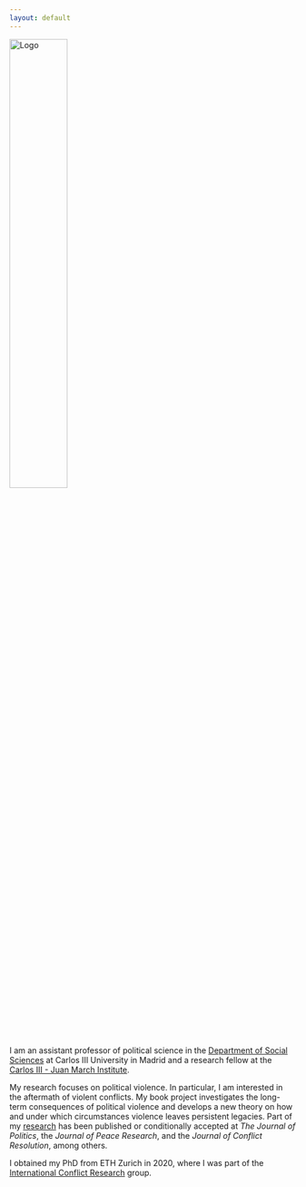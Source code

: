 ```yaml
---
layout: default
---
```


<img src="{{site.logo | relative_url}}" alt="Logo" style="width: 45%; height: 45%" />

I am an assistant professor of political science in the [Department of Social Sciences](https://www.uc3m.es/social-sciences-department/home) at Carlos III University in Madrid and a research fellow at the [Carlos III - Juan March Institute](https://ic3jm.es/).

My research focuses on political violence. In particular, I am interested in the aftermath of violent conflicts. My book project investigates the long-term consequences of political violence and develops a new theory on how and under which circumstances violence leaves persistent legacies. Part of my [research](./research.html) has been published or conditionally accepted at *The Journal of Politics*, the *Journal of Peace Research*, and the *Journal of Conflict Resolution*, among others.

I obtained my PhD from ETH Zurich in 2020, where I was part of the [International Conflict Research](https://icr.ethz.ch/) group.
